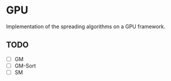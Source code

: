 # GPU

Implementation of the spreading algorithms on a GPU framework.

## TODO

- [ ] GM
- [ ] GM-Sort
- [ ] SM
